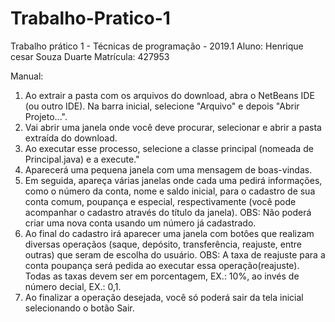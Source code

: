 # Trabalho-Pratico-1
Trabalho prático 1 - Técnicas de programação - 2019.1
Aluno: Henrique cesar Souza Duarte
Matrícula: 427953

Manual: 

1. Ao extrair a pasta com os arquivos do download, abra o NetBeans IDE (ou outro IDE). Na barra inicial, selecione "Arquivo" e depois "Abrir Projeto...".
2. Vai abrir uma janela onde você deve procurar, selecionar e abrir a pasta extraída do download.  
3. Ao executar esse processo, selecione a classe principal (nomeada de Principal.java) e a execute."
2. Aparecerá uma pequena janela com uma mensagem de boas-vindas.
3. Em seguida, apareça várias janelas onde cada uma pedirá informações, como o número da conta, nome e saldo inicial, para o cadastro de sua conta comum, poupança e especial, respectivamente (você pode acompanhar o cadastro através do título da janela). 
OBS: Não poderá criar uma nova conta usando um número já cadastrado. 
4. Ao final do cadastro irá aparecer uma janela com botôes que realizam diversas operaçãos (saque, depósito, transferência, reajuste, entre outras) que seram de escolha do usuário.
OBS: A taxa de reajuste para a conta poupança será pedida ao executar essa operação(reajuste). Todas as taxas devem ser em porcentagem, EX.: 10%, ao invés de número decial, EX.: 0,1.
5. Ao finalizar a operação desejada, você só poderá sair da tela inicial selecionando o botão Sair.
